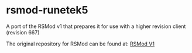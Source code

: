 # rsmod-runetek5
A port of the RSMod v1 that prepares it for use with a higher revision client (revision 667)

The original repository for RSMod can be found at: [RSMod V1](https://github.com/Tomm0017/rsmod)
